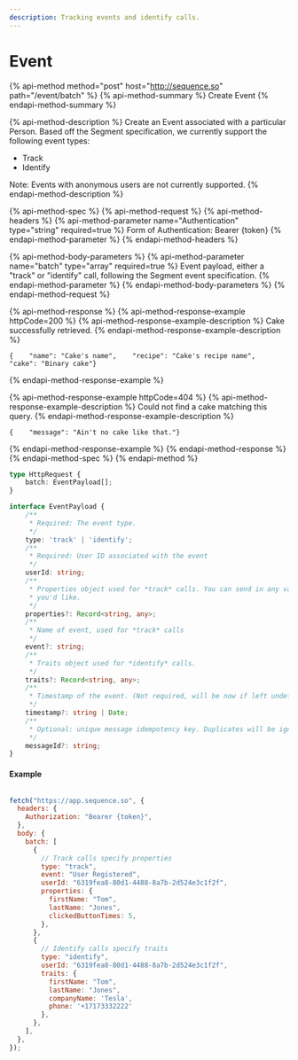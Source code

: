```yaml
---
description: Tracking events and identify calls.
---
```


# Event

{% api-method method="post" host="http://sequence.so" path="/event/batch" %}
{% api-method-summary %}
Create Event
{% endapi-method-summary %}

{% api-method-description %}
Create an Event associated with a particular Person. Based off the Segment specification, we currently support the following event types:  
- Track  
- Identify  
  
Note: Events with anonymous users are not currently supported.
{% endapi-method-description %}

{% api-method-spec %}
{% api-method-request %}
{% api-method-headers %}
{% api-method-parameter name="Authentication" type="string" required=true %}
Form of Authentication: Bearer {token}
{% endapi-method-parameter %}
{% endapi-method-headers %}

{% api-method-body-parameters %}
{% api-method-parameter name="batch" type="array" required=true %}
Event payload, either a "track" or "identify" call, following the Segment event specification. 
{% endapi-method-parameter %}
{% endapi-method-body-parameters %}
{% endapi-method-request %}

{% api-method-response %}
{% api-method-response-example httpCode=200 %}
{% api-method-response-example-description %}
Cake successfully retrieved.
{% endapi-method-response-example-description %}

```
{    "name": "Cake's name",    "recipe": "Cake's recipe name",    "cake": "Binary cake"}
```
{% endapi-method-response-example %}

{% api-method-response-example httpCode=404 %}
{% api-method-response-example-description %}
Could not find a cake matching this query.
{% endapi-method-response-example-description %}

```
{    "message": "Ain't no cake like that."}
```
{% endapi-method-response-example %}
{% endapi-method-response %}
{% endapi-method-spec %}
{% endapi-method %}

```typescript
type HttpRequest {
    batch: EventPayload[];
}

interface EventPayload {
    /**
     * Required: The event type.
     */
    type: 'track' | 'identify';
    /**
     * Required: User ID associated with the event
     */
    userId: string;
    /**
     * Properties object used for *track* calls. You can send in any values
     * you'd like. 
     */
    properties?: Record<string, any>;
    /**
     * Name of event, used for *track* calls
     */
    event?: string;
    /**
     * Traits object used for *identify* calls.
     */
    traits?: Record<string, any>;
    /**
     * Timestamp of the event. (Not required, will be now if left undefined)
     */
    timestamp?: string | Date;
    /**
     * Optional: unique message idempotency key. Duplicates will be ignored. 
     */
    messageId?: string;
}
```

#### **Example**

```javascript

fetch("https://app.sequence.so", {
  headers: {
    Authorization: "Bearer {token}",
  },
  body: {
    batch: [
      {
        // Track calls specify properties
        type: "track",
        event: "User Registered",
        userId: "6319fea8-80d1-4488-8a7b-2d524e3c1f2f",
        properties: {
          firstName: "Tom",
          lastName: "Jones",
          clickedButtonTimes: 5,
        },
      },
      {
        // Identify calls specify traits
        type: "identify",
        userId: "6319fea8-80d1-4488-8a7b-2d524e3c1f2f",
        traits: {
          firstName: "Tom",
          lastName: "Jones",
          companyName: 'Tesla',
          phone: '+17173332222'
        },
      },
    ],
  },
});

```

